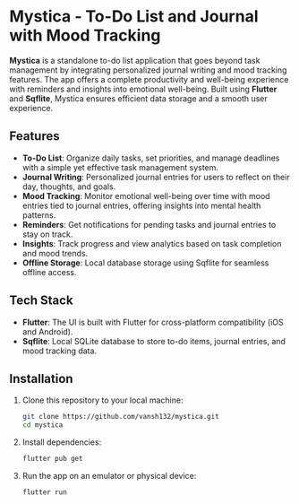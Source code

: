 # Mystica - To-Do List and Journal with Mood Tracking

**Mystica** is a standalone to-do list application that goes beyond task management by integrating personalized journal writing and mood tracking features. The app offers a complete productivity and well-being experience with reminders and insights into emotional well-being. Built using **Flutter** and **Sqflite**, Mystica ensures efficient data storage and a smooth user experience.

## Features

- **To-Do List**: Organize daily tasks, set priorities, and manage deadlines with a simple yet effective task management system.
- **Journal Writing**: Personalized journal entries for users to reflect on their day, thoughts, and goals.
- **Mood Tracking**: Monitor emotional well-being over time with mood entries tied to journal entries, offering insights into mental health patterns.
- **Reminders**: Get notifications for pending tasks and journal entries to stay on track.
- **Insights**: Track progress and view analytics based on task completion and mood trends.
- **Offline Storage**: Local database storage using Sqflite for seamless offline access.

## Tech Stack

- **Flutter**: The UI is built with Flutter for cross-platform compatibility (iOS and Android).
- **Sqflite**: Local SQLite database to store to-do items, journal entries, and mood tracking data.

## Installation

1. Clone this repository to your local machine:
    ```bash
    git clone https://github.com/vansh132/mystica.git
    cd mystica
    ```

2. Install dependencies:
    ```bash
    flutter pub get
    ```

3. Run the app on an emulator or physical device:
    ```bash
    flutter run
    ```
